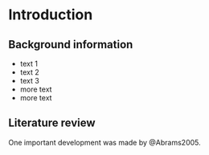 # Introduction

## Background information

- text 1
- text 2
- text 3
- more text
- more text

## Literature review

One important development was made by @Abrams2005.
